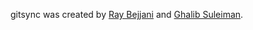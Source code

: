 gitsync was created by [Ray Bejjani](http://github.com/raybejjani) and
[Ghalib Suleiman](http://ghalib.me/about).
